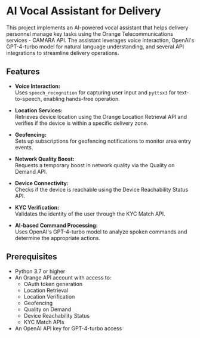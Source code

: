 # AI Vocal Assistant for Delivery

This project implements an AI-powered vocal assistant that helps delivery personnel manage key tasks using the Orange Telecommunications services - CAMARA API. The assistant leverages voice interaction, OpenAI's GPT-4-turbo model for natural language understanding, and several API integrations to streamline delivery operations.

## Features

- **Voice Interaction:**  
  Uses `speech_recognition` for capturing user input and `pyttsx3` for text-to-speech, enabling hands-free operation.

- **Location Services:**  
  Retrieves device location using the Orange Location Retrieval API and verifies if the device is within a specific delivery zone.

- **Geofencing:**  
  Sets up subscriptions for geofencing notifications to monitor area entry events.

- **Network Quality Boost:**  
  Requests a temporary boost in network quality via the Quality on Demand API.

- **Device Connectivity:**  
  Checks if the device is reachable using the Device Reachability Status API.

- **KYC Verification:**  
  Validates the identity of the user through the KYC Match API.

- **AI-based Command Processing:**  
  Uses OpenAI's GPT-4-turbo model to analyze spoken commands and determine the appropriate actions.

## Prerequisites

- Python 3.7 or higher
- An Orange API account with access to:
  - OAuth token generation
  - Location Retrieval
  - Location Verification
  - Geofencing
  - Quality on Demand
  - Device Reachability Status
  - KYC Match APIs
- An OpenAI API key for GPT-4-turbo access
